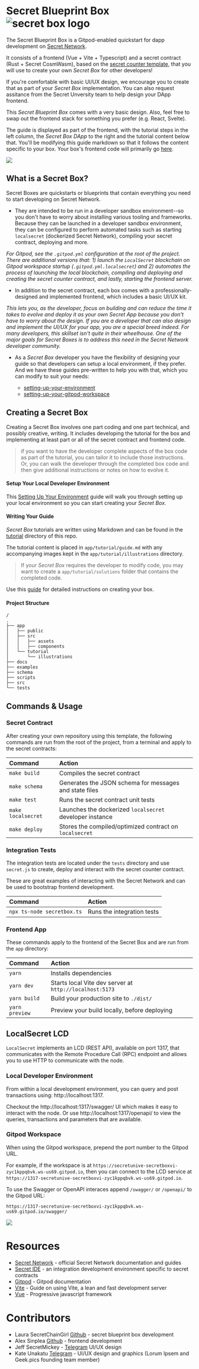 # Secret Blueprint Box ![secret box logo](/docs/logo-32x32.png)

The Secret Blueprint Box is a Gitpod-enabled quickstart for dapp development on [Secret Network](https://scrt.network).

It consists of a frontend (Vue + Vite + Typescript) and a secret contract (Rust + Secret CosmWasm), based on the [secret counter template](https://github.com/secretuniversity/secret-template-cw1), that you will use to create your own _Secret Box_ for other developers!

If you're comfortable with basic UI/UX design, we encourage you to create that as part of  your _Secret Box_ implementation. You can also request assitance from the Secret Unversity team to help design your DApp frontend.

This _Secret Blueprint Box_ comes with a very basic design. Also, feel free to swap out the frontend stack for something you prefer (e.g. React, Svelte).

The guide is displayed as part of the frontend, with the tutorial steps in the left column, the _Secret Box DApp_ to the right and the tutorial content below that. You'll be modifying this guide markdown so that it follows the content specific to your box. Your box's frontend code will primarily go [here](`https://github.com/secretchaingirl/secret-blueprint-box-gitpod/blob/main/app/src/components/SecretBox.vue`).

![](/docs/secret-blueprint-box.png)

## What is a Secret Box?

Secret Boxes are quickstarts or blueprints that contain everything you need to start developing on Secret Network.

- They are intended to be run in a developer sandbox environment--so you don't have to worry about installing various tooling and frameworks. Because they can be launched in a developer sandbox environment, they can be configured to perform automated tasks such as starting `localsecret` (dockerized Secret Network), compiling your secret contract, deploying and more.

*For Gitpod, see the `.gitpod.yml` configuration at the root of the project. There are additional versions that: 1) launch the `LocalSecret` blockchain on Gitpod workspace startup (`.gitpod.yml.localsecret`) and 2) automates the process of launching the local blockchain, compiling and deploying and creating the secret counter contract, and lastly, starting the frontend server.*

- In addition to the secret contract, each box comes with a professionally-designed and implemented frontend, which includes a basic UI/UX kit.

*This lets you, as the developer, focus on building and can reduce the time it takes to evolve and deploy it as your own Secret App because you don't have to worry about the design. If you are a developer that can also design and implement the UI/UX for your app, you are a special breed indeed. For many developers, this skillset isn't quite in their wheelhouse. One of the major goals for Secret Boxes is to address this need in the Secret Network developer community.*

- As a _Secret Box_ developer you have the flexibility of designing your guide so that developers can setup a local environment, if they prefer. And we have these guides pre-written to help you with that, which you can modify to suit your needs:

  - [setting-up-your-environment](/docs/setting-up-your-environment.md)
  - [setting-up-your-gitpod-workspace](/docs/setting-up-your-gitpod-workspace.md)

## Creating a Secret Box

Creating a Secret Box involves one part coding and one part technical, and possibly creative, writing. It includes developing the tutorial for the box and implementing at least part or all of the secret contract and frontend code.

> if you want to have the developer complete aspects of the box code as part of the tutorial, you can tailor it to include those instructions. Or, you can walk the developer through the completed box code and then give additional instructions or notes on how to evolve it.


#### Setup Your Local Developer Environment

This [Setting Up Your Environment](/docs/setting-up-your-environment.md) guide will walk you through setting up your local environment so you can start creating your _Secret Box_.


#### Writing Your Guide

_Secret Box_ tutorials are written using Markdown and can be found in the [tutorial](/app/tutorial/) directory of this repo.

The tutorial content is placed in `app/tutorial/guide.md` with any accompanying images kept in the `app/tutorial/illustrations` directory.

> If your _Secret Box_ requires the developer to modify code, you may want to create a `app/tutorial/solutions` folder that contains the completed code.

Use this [guide](/app/tutorial/guide.md) for detailed instructions on creating your box.

#### Project Structure

```
/
.
├── app
│   ├── public
│   ├── src
│   │   ├── assets
│   │   ├── components
│   └── tutorial
│       └── illustrations
├── docs
├── examples
├── schema
├── scripts
├── src
└── tests
```
## Commands & Usage

### Secret Contract

After creating your own repository using this template, the following commands are run from the root of the project, from a terminal and apply to the secret contracts:

| Command                | Action                                                    |
|:---------------------  |:--------------------------------------------------------  |
| `make build`           | Compiles the secret contract                              |
| `make schema`          | Generates the JSON schema for messages and state files    |
| `make test`            | Runs the secret contract unit tests                       |
| `make localsecret`     | Launches the dockerized `localsecret` developer instance  |
| `make deploy`          | Stores the compiled/optimized contract on `localsecret`   |

### Integration Tests

The integration tests are located under the `tests` directory and use `secret.js` to create, deploy and
interact with the secret counter contract.

These are great examples of interacting with the Secret Network and can be used to bootstrap frontend development.

| Command                       | Action                                                    |
|:----------------------------  |:--------------------------------------------------------  |
| `npx ts-node secretbox.ts`    | Runs the integration tests                                |


### Frontend App

These commands apply to the frontend of the Secret Box and are run from the `app` directory:


| Command           | Action                                       |
|:----------------  |:-------------------------------------------- |
| `yarn`         | Installs dependencies                        |
| `yarn dev`     | Starts local Vite dev server at `http://localhost:5173`  |
| `yarn build`   | Build your production site to `./dist/`      |
| `yarn preview` | Preview your build locally, before deploying |


## LocalSecret LCD

`LocalSecret` implements an LCD (REST API), available on port 1317, that communicates with the Remote
Procedure Call (RPC) endpoint and allows you to use HTTP to communicate with the node.

### Local Developer Environment

From within a local development environment, you can query and post transactions using: http://localhost:1317.

Checkout the http://localhost:1317/swagger/ UI which makes it easy to interact with the node. Or use 
http://localhost:1317/openapi/ to view the queries, transactions and parameters that are available.
 
### Gitpod Workspace

When using the Gitpod workspace, prepend the port number to the Gitpod URL. 

For example, if the workspace is at
`https://secretunive-secretboxvi-zyc1kppqbvk.ws-us69.gitpod.io`, then you can connect to the LCD service at
`https://1317-secretunive-secretboxvi-zyc1kppqbvk.ws-us69.gitpod.io`.

To use the Swagger or OpenAPI interaces append `/swagger/` or `/openapi/` to the Gitpod URL:

`https://1317-secretunive-secretboxvi-zyc1kppqbvk.ws-us69.gitpod.io/swagger/`

![](docs/swagger-interface.png)

# Resources
- [Secret Network](https://docs.scrt.network) - official Secret Network documentation and guides
- [Secret IDE](https://www.digiline.io/) - an integration development environment specific to secret contracts
- [Gitpod](https://www.gitpod.io/docs) - Gitpod documentation
- [Vite](https://vitejs.dev/guide) - Guide on using Vite, a lean and fast development server
- [Vue](https://vuejs.org) - Progressive javascript framework

# Contributors
- Laura SecretChainGirl [Github](https://github.com/secetchaingirl) - secret blueprint box development
- Alex Sinplea [Github](https://github.com/sinplea) - frontend development
- Jeff SecretMickey - [Telegram](https://t.me/secretMickey) UI/UX design
- Kate Unakatu [Telegram](https://t.me/unakatu) - UI/UX design and graphics (Lorum Ipsem and Geek.pics founding team member)
